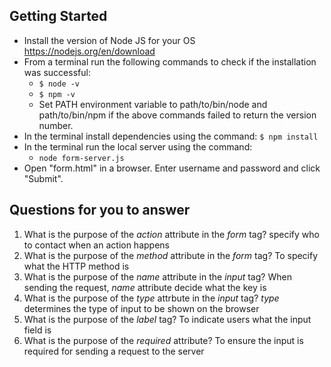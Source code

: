 ## Getting Started

- Install the version of Node JS for your OS https://nodejs.org/en/download
- From a terminal run the following commands to check if the installation was successful:
  - `$ node -v`
  - `$ npm -v`
  - Set PATH environment variable to path/to/bin/node and path/to/bin/npm if the above commands failed to return the version number.
- In the terminal install dependencies using the command:
    `$ npm install`
- In the terminal run the local server using the command:
  - `node form-server.js`
- Open "form.html" in a browser. Enter username and password and click "Submit".

## Questions for you to answer
1. What is the purpose of the _action_ attribute in the _form_ tag? 
specify who to contact when an action happens
2. What is the purpose of the _method_ attribute in the _form_ tag? 
To specify what the HTTP method is
3. What is the purpose of the _name_ attribute in the _input_ tag?
When sending the request, _name_ attribute decide what the key is
4. What is the purpose of the _type_ attrbute in the _input_ tag?
_type_ determines the type of input to be shown on the browser
5. What is the purpose of the _label_ tag?
To indicate users what the input field is
6. What is the purpose of the _required_ attribute?
To ensure the input is required for sending a request to the server


